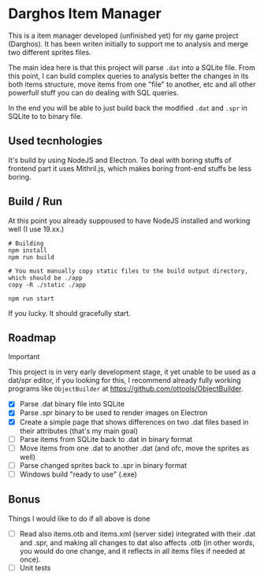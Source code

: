 # Darghos Item Manager

This is a item manager developed (unfinished yet) for my game project (Darghos). It has been writen initially to support me to analysis and merge two different sprites files.

The main idea here is that this project will parse `.dat` into a SQLite file. From this point, I can build complex queries to analysis better the changes in its both items structure, move items from one "file" to another, etc and all other powerfull stuff you can do dealing with SQL queries.

In the end you will be able to just build back the modified `.dat` and `.spr` in SQLite to to binary file.

## Used tecnhologies

It's build by using NodeJS and Electron. To deal with boring stuffs of frontend part it uses Mithril.js, which makes boring front-end stuffs be less boring.

## Build / Run

At this point you already suppoused to have NodeJS installed and working well (I use 19.xx.)

```
# Building
npm install
npm run build

# You must manually copy static files to the build output directory, which should be ./app
copy -R ./static ./app

npm run start
```

If you lucky. It should gracefully start.

## Roadmap

> [!IMPORTANT]
> This project is in very early development stage, it yet unable to be used as a dat/spr editor, if you looking for this, I recommend already fully working programs like `ObjectBuilder` at https://github.com/ottools/ObjectBuilder.

- [x] Parse .dat binary file into SQLite
- [x] Parse .spr binary to be used to render images on Electron
- [x] Create a simple page that shows differences on two .dat files based in their attributes (that's my main goal)
- [ ] Parse items from SQLite back to .dat in binary format
- [ ] Move items from one .dat to another .dat (and ofc, move the sprites as well)
- [ ] Parse changed sprites back to .spr in binary format
- [ ] Windows build "ready to use" (.exe)

## Bonus

Things I would like to do if all above is done

- [ ] Read also items.otb and items.xml (server side) integrated with their .dat and .spr, and making all changes to dat also affects .otb (in other words, you would do one change, and it reflects in all items files if needed at once).
- [ ] Unit tests
